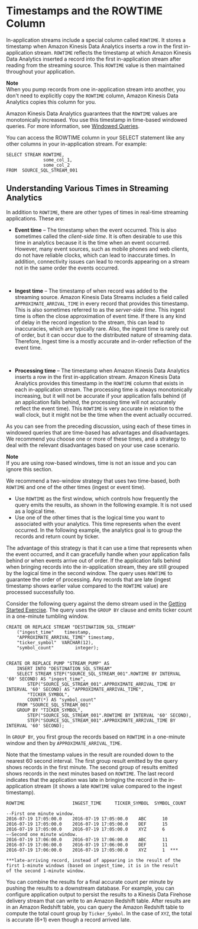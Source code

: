 # Timestamps and the ROWTIME Column<a name="timestamps-rowtime-concepts"></a>

In\-application streams include a special column called `ROWTIME`\. It stores a timestamp when Amazon Kinesis Data Analytics inserts a row in the first in\-application stream\. `ROWTIME` reflects the timestamp at which Amazon Kinesis Data Analytics inserted a record into the first in\-application stream after reading from the streaming source\. This `ROWTIME` value is then maintained throughout your application\. 

**Note**  
When you pump records from one in\-application stream into another, you don't need to explicitly copy the `ROWTIME` column, Amazon Kinesis Data Analytics copies this column for you\.

Amazon Kinesis Data Analytics guarantees that the `ROWTIME` values are monotonically increased\. You use this timestamp in time\-based windowed queries\. For more information, see [Windowed Queries](windowed-sql.md)\.

You can access the ROWTIME column in your SELECT statement like any other columns in your in\-application stream\. For example:

```
SELECT STREAM ROWTIME, 
              some_col_1, 
              some_col_2
FROM  SOURCE_SQL_STREAM_001
```

## Understanding Various Times in Streaming Analytics<a name="out-of-order-rows"></a>

In addition to `ROWTIME`, there are other types of times in real\-time streaming applications\. These are:
+ **Event time** – The timestamp when the event occurred\. This is also sometimes called the *client\-side time*\. It is often desirable to use this time in analytics because it is the time when an event occurred\. However, many event sources, such as mobile phones and web clients, do not have reliable clocks, which can lead to inaccurate times\. In addition, connectivity issues can lead to records appearing on a stream not in the same order the events occurred\.

   
+ **Ingest time** – The timestamp of when record was added to the streaming source\. Amazon Kinesis Data Streams includes a field called `APPROXIMATE_ARRIVAL_TIME` in every record that provides this timestamp\. This is also sometimes referred to as the *server\-side time*\. This ingest time is often the close approximation of event time\. If there is any kind of delay in the record ingestion to the stream, this can lead to inaccuracies, which are typically rare\. Also, the ingest time is rarely out of order, but it can occur due to the distributed nature of streaming data\. Therefore, Ingest time is a mostly accurate and in\-order reflection of the event time\. 

   
+ **Processing time** – The timestamp when Amazon Kinesis Data Analytics inserts a row in the first in\-application stream\. Amazon Kinesis Data Analytics provides this timestamp in the `ROWTIME` column that exists in each in\-application stream\.  The processing time is always monotonically increasing, but it will not be accurate if your application falls behind \(if an application falls behind, the processing time will not accurately reflect the event time\)\. This `ROWTIME` is very accurate in relation to the wall clock, but it might not be the time when the event actually occurred\. 

As you can see from the preceding discussion, using each of these times in windowed queries that are time\-based has advantages and disadvantages\. We recommend you choose one or more of these times, and a strategy to deal with the relevant disadvantages based on your use case scenario\. 

**Note**  
If you are using row\-based windows, time is not an issue and you can ignore this section\.

We recommend a two\-window strategy that uses two time\-based, both `ROWTIME` and one of the other times \(ingest or event time\)\. 
+ Use `ROWTIME` as the first window, which controls how frequently the query emits the results, as shown in the following example\. It is not used as a logical time\.
+ Use one of the other times that is the logical time you want to associated with your analytics\. This time represents when the event occurred\. In the following example, the analytics goal is to group the records and return count by ticker\.

The advantage of this strategy is that it can use a time that represents when the event occurred, and it can gracefully handle when your application falls behind or when events arrive out of order\. If the application falls behind when bringing records into the in\-application stream, they are still grouped by the logical time in the second window\. The query uses `ROWTIME` to guarantee the order of processing\. Any records that are late \(ingest timestamp shows earlier value compared to the `ROWTIME` value\) are processed successfully too\. 

Consider the following query against the demo stream used in the [Getting Started Exercise](http://docs.aws.amazon.com/kinesisanalytics/latest/dev/get-started-exercise.html)\. The query uses the `GROUP BY` clause and emits ticker count in a one\-minute tumbling window\. 

```
CREATE OR REPLACE STREAM "DESTINATION_SQL_STREAM" 
    ("ingest_time"    timestamp,
    "APPROXIMATE_ARRIVAL_TIME" timestamp,
    "ticker_symbol"  VARCHAR(12), 
    "symbol_count"        integer);
            
            
CREATE OR REPLACE PUMP "STREAM_PUMP" AS
    INSERT INTO "DESTINATION_SQL_STREAM"
    SELECT STREAM STEP("SOURCE_SQL_STREAM_001".ROWTIME BY INTERVAL '60' SECOND) AS "ingest_time",
        STEP("SOURCE_SQL_STREAM_001".APPROXIMATE_ARRIVAL_TIME BY INTERVAL '60' SECOND) AS "APPROXIMATE_ARRIVAL_TIME",
        "TICKER_SYMBOL",
        COUNT(*) AS "symbol_count"
    FROM "SOURCE_SQL_STREAM_001"
    GROUP BY "TICKER_SYMBOL",
        STEP("SOURCE_SQL_STREAM_001".ROWTIME BY INTERVAL '60' SECOND),
        STEP("SOURCE_SQL_STREAM_001".APPROXIMATE_ARRIVAL_TIME BY INTERVAL '60' SECOND);
```

In `GROUP BY`, you first group the records based on `ROWTIME` in a one\-minute window and then by `APPROXIMATE_ARRIVAL_TIME`\.

Note that the timestamp values in the result are rounded down to the nearest 60 second interval\. The first group result emitted by the query shows records in the first minute\. The second group of results emitted shows records in the next minutes based on `ROWTIME`\. The last record indicates that the application was late in bringing the record in the in\-application stream \(it shows a late `ROWTIME` value compared to the ingest timestamp\)\.

```
ROWTIME                  INGEST_TIME     TICKER_SYMBOL  SYMBOL_COUNT

--First one minute window.
2016-07-19 17:05:00.0    2016-07-19 17:05:00.0    ABC      10
2016-07-19 17:05:00.0    2016-07-19 17:05:00.0    DEF      15
2016-07-19 17:05:00.0    2016-07-19 17:05:00.0    XYZ      6
–-Second one minute window.
2016-07-19 17:06:00.0    2016-07-19 17:06:00.0    ABC      11
2016-07-19 17:06:00.0    2016-07-19 17:06:00.0    DEF      11
2016-07-19 17:06:00.0    2016-07-19 17:05:00.0    XYZ      1  *** 

***late-arriving record, instead of appearing in the result of the 
first 1-minute windows (based on ingest_time, it is in the result 
of the second 1-minute window.
```

You can combine the results for a final accurate count per minute by pushing the results to a downstream database\. For example, you can configure application output to persist the results to a Kinesis Data Firehose delivery stream that can write to an Amazon Redshift table\. After results are in an Amazon Redshift table, you can query the Amazon Redshift table to compute the total count group by `Ticker_Symbol`\. In the case of `XYZ`, the total is accurate \(6\+1\) even though a record arrived late\.